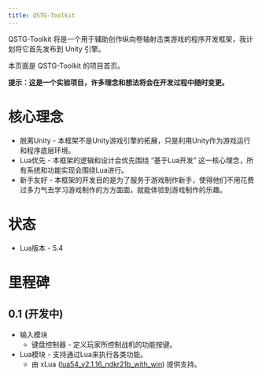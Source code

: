 ```yaml
---
title: QSTG-Toolkit
---
```


QSTG-Toolkit 将是一个用于辅助创作纵向卷轴射击类游戏的程序开发框架，我计划将它首先发布到 Unity 引擎。

本页面是 QSTG-Toolkit 的项目首页。

**提示：这是一个实验项目，许多理念和想法将会在开发过程中随时变更。**

# 核心理念

* 脱离Unity - 本框架不是Unity游戏引擎的拓展，只是利用Unity作为游戏运行和程序底层环境。
* Lua优先 - 本框架的逻辑和设计会优先围绕 “基于Lua开发” 这一核心理念，所有系统和功能实现会围绕Lua进行。
* 新手友好 - 本框架的开发目的是为了服务于游戏制作新手，使得他们不用花费过多力气去学习游戏制作的方方面面，就能体验到游戏制作的乐趣。

# 状态

* Lua版本 - 5.4

# 里程碑

## 0.1 (开发中)

* 输入模块
  * 键盘控制器 - 定义玩家所控制战机的功能按键。
* Lua模块 - 支持通过Lua来执行各类功能。
  * 由 xLua ([lua54_v2.1.16_ndkr21b_with_win](https://github.com/Tencent/xLua/releases/tag/v2.1.16_ndkr21b_with_win)) 提供支持。
